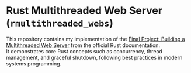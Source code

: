 # Rust Multithreaded Web Server (`rmultithreaded_webs`)

This repository contains my implementation of the [Final Project: Building a Multithreaded Web Server](https://doc.rust-lang.org/book/ch21-00-final-project-a-web-server.html) from the official Rust documentation.  
It demonstrates core Rust concepts such as concurrency, thread management, and graceful shutdown, following best practices in modern systems programming.
